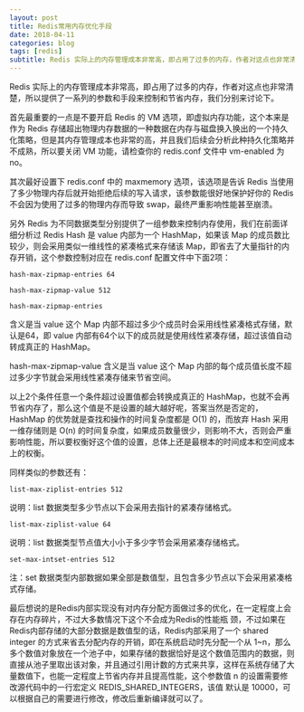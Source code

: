 ```yaml
---
layout: post
title: Redis常用内存优化手段
date: 2018-04-11
categories: blog
tags: [redis]
subtitle: Redis 实际上的内存管理成本非常高，即占用了过多的内存，作者对这点也非常清楚，所以提供了一系列的参数和手段来控制和节省内存，我们分别来讨论下
---
```


 Redis 实际上的内存管理成本非常高，即占用了过多的内存，作者对这点也非常清楚，所以提供了一系列的参数和手段来控制和节省内存，我们分别来讨论下。


首先最重要的一点是不要开启 Redis 的 VM 选项，即虚拟内存功能，这个本来是作为 Redis 存储超出物理内存数据的一种数据在内存与磁盘换入换出的一个持久化策略，但是其内存管理成本也非常的高，并且我们后续会分析此种持久化策略并不成熟，所以要关闭 VM 功能，请检查你的 redis.conf 文件中 vm-enabled 为 no。


其次最好设置下 redis.conf 中的 maxmemory 选项，该选项是告诉 Redis 当使用了多少物理内存后就开始拒绝后续的写入请求，该参数能很好地保护好你的 Redis 不会因为使用了过多的物理内存而导致 swap，最终严重影响性能甚至崩溃。
 

另外 Redis 为不同数据类型分别提供了一组参数来控制内存使用，我们在前面详细分析过 Redis Hash 是 value 内部为一个 HashMap，如果该 Map 的成员数比较少，则会采用类似一维线性的紧凑格式来存储该 Map，即省去了大量指针的内存开销，这个参数控制对应在 redis.conf 配置文件中下面2项：

```
hash-max-zipmap-entries 64

hash-max-zipmap-value 512

hash-max-zipmap-entries
 ```

含义是当 value 这个 Map 内部不超过多少个成员时会采用线性紧凑格式存储，默认是64，即 value 内部有64个以下的成员就是使用线性紧凑存储，超过该值自动转成真正的 HashMap。

 
hash-max-zipmap-value 含义是当 value 这个 Map 内部的每个成员值长度不超过多少字节就会采用线性紧凑存储来节省空间。

以上2个条件任意一个条件超过设置值都会转换成真正的 HashMap，也就不会再节省内存了，那么这个值是不是设置的越大越好呢，答案当然是否定的，HashMap 的优势就是查找和操作的时间复杂度都是 O(1) 的，而放弃 Hash 采用一维存储则是 O(n) 的时间复杂度，如果成员数量很少，则影响不大，否则会严重影响性能，所以要权衡好这个值的设置，总体上还是最根本的时间成本和空间成本上的权衡。

 

同样类似的参数还有：

 ```
list-max-ziplist-entries 512
 ```

说明：list 数据类型多少节点以下会采用去指针的紧凑存储格式。

 ```
list-max-ziplist-value 64
 ```

说明：list 数据类型节点值大小小于多少字节会采用紧凑存储格式。

 ```
set-max-intset-entries 512
 ```

注：set 数据类型内部数据如果全部是数值型，且包含多少节点以下会采用紧凑格式存储。


最后想说的是Redis内部实现没有对内存分配方面做过多的优化，在一定程度上会存在内存碎片，不过大多数情况下这个不会成为Redis的性能瓶 颈，不过如果在Redis内部存储的大部分数据是数值型的话，Redis内部采用了一个 shared integer 的方式来省去分配内存的开销，即在系统启动时先分配一个从 1~n，那么多个数值对象放在一个池子中，如果存储的数据恰好是这个数值范围内的数据，则直接从池子里取出该对象，并且通过引用计数的方式来共享，这样在系统存储了大量数值下，也能一定程度上节省内存并且提高性能，这个参数值 n 的设置需要修改源代码中的一行宏定义 REDIS_SHARED_INTEGERS，该值 默认是 10000，可以根据自己的需要进行修改，修改后重新编译就可以了。